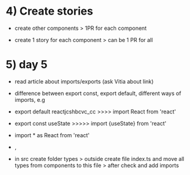 


# 4) Create stories
*  create other components > 1PR for each component

*  create 1 story for each component > can be 1 PR for all

# 5)  day 5
* read article about imports/exports (ask Vitia about link)
* difference between export const, export default, different ways of imports, e.g 

*  export default reactjcshbcvc_cc >>>> import React from 'react' 
*  export const useState >>>>> import {useState} from 'react'
* import * as React from 'react'
* , 

* in src create folder types > outside create file index.ts and move all types from components to this file > after check and add imports 

